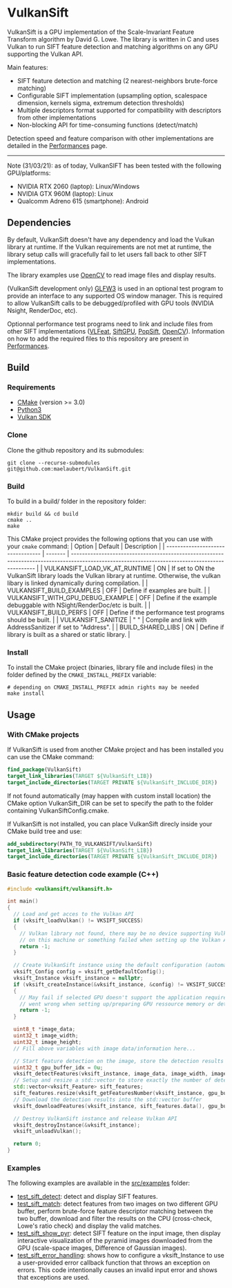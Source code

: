 # VulkanSift

VulkanSift is a GPU implementation of the Scale-Invariant Feature Transform algorithm by David G. Lowe. The library is written in C and uses Vulkan to run SIFT feature detection and matching algorithms on any GPU supporting the Vulkan API.

Main features:
- SIFT feature detection and matching (2 nearest-neighbors brute-force matching)
- Configurable SIFT implementation (upsampling option, scalespace dimension, kernels sigma, extremum detection thresholds)
- Multiple descriptors format supported for compatibility with descriptors from other implementations
- Non-blocking API for time-consuming functions (detect/match)

Detection speed and feature comparison with other implementations are detailed in the [Performances](docs/Performances.md) page.

----
Note (31/03/21): as of today, VulkanSIFT has been tested with the following GPU/platforms:
- NVIDIA RTX 2060 (laptop): Linux/Windows
- NVIDIA GTX 960M (laptop): Linux
- Qualcomm Adreno 615 (smartphone): Android

## Dependencies

By default, VulkanSift doesn't have any dependency and load the Vulkan library  at runtime. If the Vulkan requirements are not met at runtime, the library setup calls will gracefully fail to let users fall back to other SIFT implementations.

The library examples use [OpenCV](https://opencv.org/) to read image files and display results. 

(VulkanSift development only) [GLFW3](https://www.glfw.org/) is used in an optional test program to provide an interface to any supported OS window manager. This is required to allow VulkanSift calls to be debugged/profiled with GPU tools (NVIDIA Nsight, RenderDoc, etc).

Optionnal performance test programs need to link and include files from other SIFT implementations ([VLFeat](https://www.vlfeat.org/), [SiftGPU](https://github.com/pitzer/SiftGPU), [PopSift](https://github.com/alicevision/popsift), [OpenCV](https://opencv.org/)). Information on how to add the required files to this repository are present in [Performances](docs/Performances.md).

## Build

### Requirements

- [CMake](https://cmake.org/) (version >= 3.0)
- [Python3](https://www.python.org/)
- [Vulkan SDK](https://www.lunarg.com/vulkan-sdk/)

### Clone

Clone the github repository and its submodules:
```shell
git clone --recurse-submodules git@github.com:maelaubert/VulkanSift.git
```

### Build

To build in a build/ folder in the repository folder:
```shell
mkdir build && cd build
cmake ..
make 
```
This CMake project provides the following options that you can use with your `cmake` command:
| Option                            | Default | Description                                                                                                                                     |
| --------------------------------- | ------- | ----------------------------------------------------------------------------------------------------------------------------------------------- |
| VULKANSIFT_LOAD_VK_AT_RUNTIME     | ON      | If set to ON the VulkanSift library loads the Vulkan library at runtime. Otherwise, the vulkan libary is linked dynamically during compilation. |
| VULKANSIFT_BUILD_EXAMPLES         | OFF     | Define if examples are built.                                                                                                                   |
| VULKANSIFT_WITH_GPU_DEBUG_EXAMPLE | OFF     | Define if the example debuggable with NSight/RenderDoc/etc is built.                                                                            |
| VULKANSIFT_BUILD_PERFS            | OFF     | Define if the performance test programs should be built.                                                                                        |
| VULKANSIFT_SANITIZE               | " "     | Compile and link with AddressSanitizer if set to "Address".                                                                                     |
| BUILD_SHARED_LIBS                 | ON      | Define if library is built as a shared or static library.                                                                                       |

### Install

To install the CMake project (binaries, library file and include files) in the folder defined by the `CMAKE_INSTALL_PREFIX` variable:
```shell
# depending on CMAKE_INSTALL_PREFIX admin rights may be needed
make install
```

## Usage
### With CMake projects

If VulkanSift is used from another CMake project and has been installed you can use the CMake command:
```cmake
find_package(VulkanSift)
target_link_libraries(TARGET ${VulkanSift_LIB})
target_include_directories(TARGET PRIVATE ${VulkanSift_INCLUDE_DIR})
```
If not found automatically (may happen with custom install location) the CMake option VulkanSift_DIR can be set to specify the path to the folder containing VulkanSiftConfig.cmake.

If VulkanSift is not installed, you can place VulkanSift direcly inside your CMake build tree and use:
```cmake
add_subdirectory(PATH_TO_VULKANSIFT/VulkanSift)
target_link_libraries(TARGET ${VulkanSift_LIB})
target_include_directories(TARGET PRIVATE ${VulkanSift_INCLUDE_DIR})
```

### Basic feature detection code example (C++)

```cpp
#include <vulkansift/vulkansift.h>

int main()
{
  // Load and get acces to the Vulkan API
  if (vksift_loadVulkan() != VKSIFT_SUCCESS)
  {
    // Vulkan library not found, there may be no device supporting Vulkan
    // on this machine or something failed when setting up the Vulkan API access.
    return -1;
  }

  // Create VulkanSift instance using the default configuration (automatically selected GPU)
  vksift_Config config = vksift_getDefaultConfig();
  vksift_Instance vksift_instance = nullptr;
  if (vksift_createInstance(&vksift_instance, &config) != VKSIFT_SUCCESS)
  {
    // May fail if selected GPU doesn't support the application requirement or if something
    // went wrong when setting up/preparing GPU ressource memory or detection/matching pipelines.
    return -1;
  }

  uint8_t *image_data;
  uint32_t image_width;
  uint32_t image_height;
  // Fill above variables with image data/information here...

  // Start feature detection on the image, store the detection results in the GPU buffer 0
  uint32_t gpu_buffer_idx = 0u;
  vksift_detectFeatures(vksift_instance, image_data, image_width, image_height, gpu_buffer_idx);
  // Setup and resize a std::vector to store exactly the number of detected features
  std::vector<vksift_Feature> sift_features;
  sift_features.resize(vksift_getFeaturesNumber(vksift_instance, gpu_buffer_idx));
  // Download the detection results into the std::vector buffer
  vksift_downloadFeatures(vksift_instance, sift_features.data(), gpu_buffer_idx);

  // Destroy VulkanSift instance and release Vulkan API
  vksift_destroyInstance(&vksift_instance);
  vksift_unloadVulkan();

  return 0;
}
```

### Examples

The following examples are available in the [src/examples](./src/examples) folder:
- [test_sift_detect](./src/examples/test_sift_detect.cpp): detect and display SIFT features.
- [test_sift_match](./src/examples/test_sift_match.cpp): detect features from two images on two different GPU buffer, perform brute-force feature descriptor matching between the two buffer, download and filter the results on the CPU (cross-check, Lowe's ratio check) and display the valid matches.
- [test_sift_show_pyr](./src/examples/test_sift_show_pyr.cpp): detect SIFT feature on the input image, then display interactive visualization of the pyramid images downloaded from the GPU (scale-space images, Difference of Gaussian images).
- [test_sift_error_handling](./src/examples/test_sift_error_handling.cpp): shows how to configure a vksift_Instance to use a user-provided error callback function that throws an exception on errors. This code intentionally causes an invalid input error and shows that exceptions are used.
